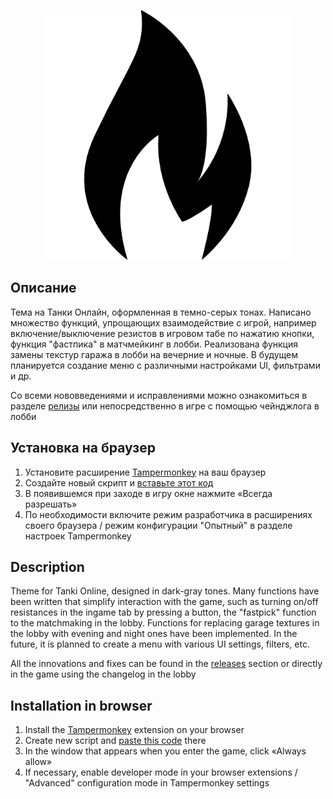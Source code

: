 <p align="center"><img src="https://github.com/Indifferental/Obscurum/blob/main/assets/icons/flame512.png?raw=true" alt="logo" style="width: 400px"/></p>

## Описание
Тема на Танки Онлайн, оформленная в темно-серых тонах. Написано множество функций, упрощающих взаимодействие с игрой, например включение/выключение резистов в игровом табе по нажатию кнопки, функция "фастпика" в матчмейкинг в лобби. Реализована функция замены текстур гаража в лобби на вечерние и ночные. В будущем планируется создание меню с различными настройками UI, фильтрами и др.

Со всеми нововведениями и исправлениями можно ознакомиться в разделе [релизы](https://github.com/Indifferental/Obscurum/releases) или непосредственно в игре с помощью чейнджлога в лобби

## Установка на браузер
1. Установите расширение [Tampermonkey](https://www.tampermonkey.net/) на ваш браузер
2. Создайте новый скрипт и [вставьте этот код](https://github.com/Indifferental/Obscurum/blob/main/scripts/user.js)
3. В появившемся при заходе в игру окне нажмите «Всегда разрешать»
4. По необходимости включите режим разработчика в расширениях своего браузера / режим конфигурации "Опытный" в разделе настроек Tampermonkey

## Description
Theme for Tanki Online, designed in dark-gray tones. Many functions have been written that simplify interaction with the game, such as turning on/off resistances in the ingame tab by pressing a button, the "fastpick" function to the matchmaking in the lobby. Functions for replacing garage textures in the lobby with evening and night ones have been implemented. In the future, it is planned to create a menu with various UI settings, filters, etc.

All the innovations and fixes can be found in the [releases](https://github.com/Indifferental/Obscurum/releases) section or directly in the game using the changelog in the lobby

## Installation in browser
1. Install the [Tampermonkey](https://www.tampermonkey.net/) extension on your browser
2. Create new script and [paste this code](https://github.com/Indifferental/Obscurum/blob/main/scripts/user.js) there
3. In the window that appears when you enter the game, click «Always allow»
4. If necessary, enable developer mode in your browser extensions / "Advanced" configuration mode in Tampermonkey settings
